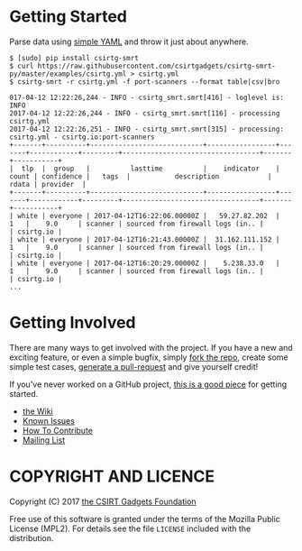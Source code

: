 # Getting Started
Parse data using [simple YAML](https://github.com/csirtgadgets/csirtg-smrt-py/wiki/Examples) and throw it just about anywhere.

```
$ [sudo] pip install csirtg-smrt
$ curl https://raw.githubusercontent.com/csirtgadgets/csirtg-smrt-py/master/examples/csirtg.yml > csirtg.yml
$ csirtg-smrt -r csirtg.yml -f port-scanners --format table|csv|bro

017-04-12 12:22:26,244 - INFO - csirtg_smrt.smrt[416] - loglevel is: INFO
2017-04-12 12:22:26,244 - INFO - csirtg_smrt.smrt[116] - processing csirtg.yml
2017-04-12 12:22:26,251 - INFO - csirtg_smrt.smrt[315] - processing: csirtg.yml - csirtg.io:port-scanners
+-------+----------+----------------------------+-----------------+-------+------------+---------+----------------------------------+-------+-----------+
|  tlp  |  group   |          lasttime          |    indicator    | count | confidence |   tags  |           description            | rdata | provider  |
+-------+----------+----------------------------+-----------------+-------+------------+---------+----------------------------------+-------+-----------+
| white | everyone | 2017-04-12T16:22:06.00000Z |   59.27.82.202  |   1   |    9.0     | scanner | sourced from firewall logs (in.. |       | csirtg.io |
| white | everyone | 2017-04-12T16:21:43.00000Z |  31.162.111.152 |   1   |    9.0     | scanner | sourced from firewall logs (in.. |       | csirtg.io |
| white | everyone | 2017-04-12T16:20:29.00000Z |    5.238.33.0   |   1   |    9.0     | scanner | sourced from firewall logs (in.. |       | csirtg.io |
...
```

# Getting Involved
There are many ways to get involved with the project. If you have a new and exciting feature, or even a simple bugfix, simply [fork the repo](https://help.github.com/articles/fork-a-repo), create some simple test cases, [generate a pull-request](https://help.github.com/articles/using-pull-requests) and give yourself credit!

If you've never worked on a GitHub project, [this is a good piece](https://guides.github.com/activities/contributing-to-open-source) for getting started.

* [the Wiki](https://github.com/csirtgadgets/csirtg-smrt-py/wiki)  
* [Known Issues](https://github.com/csirtgadgets/csirtg-smrt-py/issues?labels=bug&state=open)  
* [How To Contribute](contributing.md)  
* [Mailing List](https://groups.google.com/forum/#!forum/ci-framework)  
 

# COPYRIGHT AND LICENCE

Copyright (C) 2017 [the CSIRT Gadgets Foundation](http://csirtgadgets.org)

Free use of this software is granted under the terms of the Mozilla Public License (MPL2). For details see the file `LICENSE` included with the distribution.
